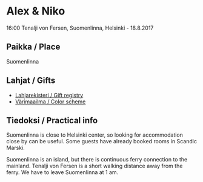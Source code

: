 # Alex & Niko

16:00 Tenalji von Fersen, Suomenlinna, Helsinki - 18.8.2017

## Paikka / Place

Suomenlinna

## Lahjat / Gifts

- [Lahjarekisteri / Gift registry](registry)
- [Värimaailma / Color scheme](colors)

## Tiedoksi / Practical info

Suomenlinna is close to Helsinki center, so looking for accommodation close by can be useful. Some guests have already booked rooms in Scandic Marski.

Suomenlinna is an island, but there is continuous ferry connection to the mainland. Tenalji von Fersen is a short walking distance away from the ferry. We have to leave Suomenlinna at 1 am. 
